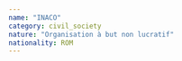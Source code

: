 ```yaml
---
name: "INACO"
category: civil_society
nature: "Organisation à but non lucratif"
nationality: ROM
---
```

    